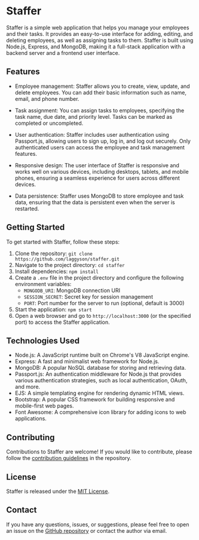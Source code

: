 # Staffer

Staffer is a simple web application that helps you manage your employees and their tasks. It provides an easy-to-use interface for adding, editing, and deleting employees, as well as assigning tasks to them. Staffer is built using Node.js, Express, and MongoDB, making it a full-stack application with a backend server and a frontend user interface.

## Features

- Employee management: Staffer allows you to create, view, update, and delete employees. You can add their basic information such as name, email, and phone number.

- Task assignment: You can assign tasks to employees, specifying the task name, due date, and priority level. Tasks can be marked as completed or uncompleted.

- User authentication: Staffer includes user authentication using Passport.js, allowing users to sign up, log in, and log out securely. Only authenticated users can access the employee and task management features.

- Responsive design: The user interface of Staffer is responsive and works well on various devices, including desktops, tablets, and mobile phones, ensuring a seamless experience for users across different devices.

- Data persistence: Staffer uses MongoDB to store employee and task data, ensuring that the data is persistent even when the server is restarted.

## Getting Started

To get started with Staffer, follow these steps:

1. Clone the repository: `git clone https://github.com/laggyson/staffer.git`
2. Navigate to the project directory: `cd staffer`
3. Install dependencies: `npm install`
4. Create a `.env` file in the project directory and configure the following environment variables:
   - `MONGODB_URI`: MongoDB connection URI
   - `SESSION_SECRET`: Secret key for session management
   - `PORT`: Port number for the server to run (optional, default is 3000)
5. Start the application: `npm start`
6. Open a web browser and go to `http://localhost:3000` (or the specified port) to access the Staffer application.

## Technologies Used

- Node.js: A JavaScript runtime built on Chrome's V8 JavaScript engine.
- Express: A fast and minimalist web framework for Node.js.
- MongoDB: A popular NoSQL database for storing and retrieving data.
- Passport.js: An authentication middleware for Node.js that provides various authentication strategies, such as local authentication, OAuth, and more.
- EJS: A simple templating engine for rendering dynamic HTML views.
- Bootstrap: A popular CSS framework for building responsive and mobile-first web pages.
- Font Awesome: A comprehensive icon library for adding icons to web applications.

## Contributing

Contributions to Staffer are welcome! If you would like to contribute, please follow the [contribution guidelines](CONTRIBUTING.md) in the repository.

## License

Staffer is released under the [MIT License](LICENSE).

## Contact

If you have any questions, issues, or suggestions, please feel free to open an issue on the [GitHub repository](https://github.com/laggyson/staffer) or contact the author via email.
